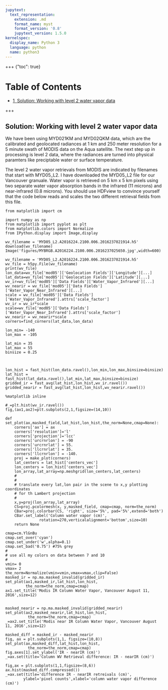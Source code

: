 ```yaml
---
jupytext:
  text_representation:
    extension: .md
    format_name: myst
    format_version: '0.8'
    jupytext_version: 1.5.0
kernelspec:
  display_name: Python 3
  language: python
  name: python3
---
```


+++ {"toc": true}

<h1>Table of Contents<span class="tocSkip"></span></h1>
<div class="toc"><ul class="toc-item"><li><span><a href="#Solution:-Working-with-level-2-water-vapor-data" data-toc-modified-id="Solution:-Working-with-level-2-water-vapor-data-1"><span class="toc-item-num">1&nbsp;&nbsp;</span>Solution: Working with level 2 water vapor data</a></span></li></ul></div>

+++

## Solution: Working with level 2 water vapor data

We have been using MYD021KM and MYD02QKM data, which are the calibrated and geolocated radiances at 1 km and 250 meter resolution for a 5 minute swath of MODIS data on the Aqua satellite.  The next step up in processing is level 2 data, where the radiances are turned into physical paramters like preciptable water or surface temperature.

The level 2 water vapor retrievals from MODIS are indicated by filenames that start with MYD05_L2.  I have downloaded the MYD05_L2 file for our Vancouver granuale.  Water vapor is retrieved on 5 km x 5 km pixels using two separate water vapor absorption bands in the infrared (11 microns) and near-infrared (0.8 microns).  You should use HDFview to convince yourself that the code below reads and scales the two different retrieval fields from this file.

```{code-cell}
from matplotlib import cm

import numpy as np
from matplotlib import pyplot as plt
from matplotlib.colors import Normalize
from IPython.display import Image,display

wv_filename = 'MYD05_L2.A2016224.2100.006.2016237021914.h5'
download(wv_filename)
Image('figures/MYBRGB.A2016224.2100.006.2016237025650.jpg',width=600)
```

```{code-cell}
wv_filename = 'MYD05_L2.A2016224.2100.006.2016237021914.h5'
wv_file = h5py.File(wv_filename)
print(wv_file)
lon_data=wv_file['mod05']['Geolocation Fields']['Longitude'][...]
lat_data=wv_file['mod05']['Geolocation Fields']['Latitude'][...]
wv_ir=wv_file['mod05']['Data Fields']['Water_Vapor_Infrared'][...]
wv_nearir = wv_file['mod05']['Data Fields']['Water_Vapor_Near_Infrared'][...]
scale = wv_file['mod05']['Data Fields']['Water_Vapor_Infrared'].attrs['scale_factor']
wv_ir = wv_ir*scale
scale=wv_file['mod05']['Data Fields']['Water_Vapor_Near_Infrared'].attrs['scale_factor']
wv_nearir = wv_nearir*scale
corners=find_corners(lat_data,lon_data)

lon_min= -140
lon_max = -105

lat_min = 35
lat_max = 55
binsize = 0.25



lon_hist = fast_hist(lon_data.ravel(),lon_min,lon_max,binsize=binsize)
lat_hist =  fast_hist(lat_data.ravel(),lat_min,lat_max,binsize=binsize)
gridded_ir = fast_avg(lat_hist,lon_hist,wv_ir.ravel())
gridded_nearir = fast_avg(lat_hist,lon_hist,wv_nearir.ravel())

%matplotlib inline
                       
#_=plt.hist(wv_ir.ravel())
fig,(ax1,ax2)=plt.subplots(2,1,figsize=(14,10))

def set_plot(ax,masked_field,lat_hist,lon_hist,the_norm=None,cmap=None):
    corners['ax'] = ax
    corners['resolution']='l'
    corners['projection']='lcc'
    corners['urcrnrlon'] = -90
    corners['urcrnrlat'] = 55.
    corners['llcrnrlat'] = 35.
    corners['llcrnrlon'] = -140.
    proj = make_plot(corners)
    lat_centers = lat_hist['centers_vec']
    lon_centers = lon_hist['centers_vec']
    lon_array,lat_array=np.meshgrid(lon_centers,lat_centers)
    #
    #
    # translate every lat,lon pair in the scene to x,y plotting coordinates 
    # for th Lambert projection
    #
    x,y=proj(lon_array,lat_array)
    CS=proj.pcolormesh(x, y,masked_field, cmap=cmap, norm=the_norm)
    CBar=proj.colorbar(CS, 'right', size='5%', pad='5%',extend='both')
    CBar.set_label('Column water vapor (cm)',
               rotation=270,verticalalignment='bottom',size=10)
    return None

cmap=cm.YlGnBu
cmap.set_over('cyan')
cmap.set_under('w',alpha=0.1)
cmap.set_bad('0.75') #75% grey
#
# use all my colors on data between 7 and 10 
#
vmin= 0
vmax= 2
the_norm=Normalize(vmin=vmin,vmax=vmax,clip=False)  
masked_ir = np.ma.masked_invalid(gridded_ir)
set_plot(ax1,masked_ir,lat_hist,lon_hist,
         the_norm=the_norm,cmap=cmap)
ax1.set_title('Modis IR Column Water Vapor, Vancouver August 11, 2016',size=12)
         

masked_nearir = np.ma.masked_invalid(gridded_nearir)
set_plot(ax2,masked_nearir,lat_hist,lon_hist,
          the_norm=the_norm,cmap=cmap)
_=ax2.set_title('Modis near IR Column Water Vapor, Vancouver August 11, 2016',size=12)

```

```{code-cell}
masked_diff = masked_ir - masked_nearir
fig, ax = plt.subplots(1,1, figsize=(10,8))
set_plot(ax,masked_diff,lat_hist,lon_hist,
          the_norm=the_norm,cmap=cmap)
fig.axes[1].set_ylabel('IR - nearIR (cm)')
_=ax.set(title='Column WV Retrieval difference: IR - nearIR (cm)')
```

```{code-cell}
fig,ax = plt.subplots(1,1,figsize=(8,6))
ax.hist(masked_diff.compressed())
_=ax.set(title='difference IR - nearIR retreivals (cm)',
        ylabel='pixel counts',xlabel='column water vapor difference (cm)')
```

```{code-cell}

```
